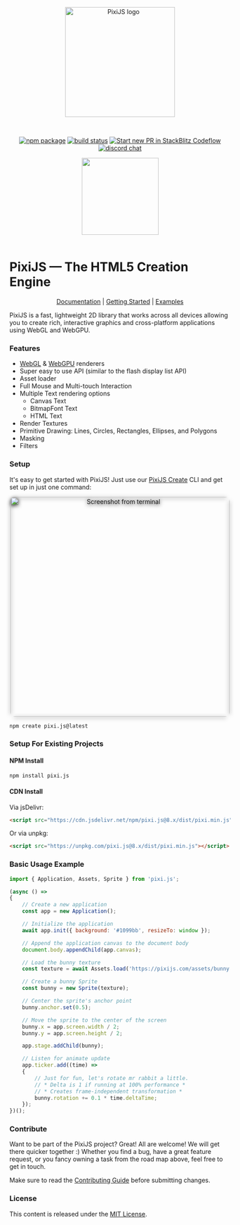<p align="center">
  <a href="https://pixijs.com" target="_blank" rel="noopener noreferrer">
    <img width="250" src="https://files.pixijs.download/branding/pixijs-logo-transparent-dark.svg?v=1" alt="PixiJS logo">
  </a>
</p>
<br/>
<p align="center">
  <a href="https://npmjs.com/package/pixi.js"><img src="https://img.shields.io/npm/v/pixi.js.svg" alt="npm package"></a>
  <a href="https://github.com/pixijs/pixijs/actions/workflows/release.yml"><img src="https://github.com/pixijs/pixijs/actions/workflows/release.yml/badge.svg" alt="build status"></a>
  <a href="https://opencollective.com/pixijs/tiers/badge.svg"><img src="https://opencollective.com/pixijs/tiers/badge.svg" alt="Start new PR in StackBlitz Codeflow"></a>
  <a href="https://discord.gg/QrnxmQUPGV"><img src="https://img.shields.io/badge/chat-discord-blue?style=flat&logo=discord" alt="discord chat"></a>
</p>
<div align="center">
  <a href="https://opencollective.com/pixijs" target="_blank">
    <img src="https://opencollective.com/pixijs/donate/button@2x.png?color=blue" width=175 />
  </a>
</div>
<br/>

PixiJS — The HTML5 Creation Engine
=============
<p align="center">
 <a href="https://pixijs.download/release/docs/index.html">Documentation</a> | <a href="https://pixijs.com/8.x/guides">Getting Started</a> | <a href="https://pixijs.com/8.x/examples">Examples</a>
</p>

PixiJS is a fast, lightweight 2D library that works
across all devices allowing you to create rich, interactive graphics and cross-platform applications using WebGL and WebGPU.

### Features

- [WebGL](https://en.wikipedia.org/wiki/WebGL) & [WebGPU](https://en.wikipedia.org/wiki/WebGPU) renderers
- Super easy to use API (similar to the flash display list API)
- Asset loader
- Full Mouse and Multi-touch Interaction
- Multiple Text rendering options
    - Canvas Text
    - BitmapFont Text
    - HTML Text
- Render Textures
- Primitive Drawing: Lines, Circles, Rectangles, Ellipses, and Polygons
- Masking
- Filters

### Setup ###

It's easy to get started with PixiJS! Just use our [PixiJS Create](pixijs.io/create-pixi/) CLI and get set up in just one command:

<p align="center">
  <img width="500" style="border-radius: 10px; filter: drop-shadow(0px 2px 5px #000);;" alt="Screenshot from terminal" src="https://pixijs.io/create-pixi/img/demo.gif">
</p>

```sh
npm create pixi.js@latest
```

### Setup For Existing Projects
#### NPM Install

```sh
npm install pixi.js
```

#### CDN Install

Via jsDelivr:

```html
<script src="https://cdn.jsdelivr.net/npm/pixi.js@8.x/dist/pixi.min.js"></script>
```

Or via unpkg:

```html
<script src="https://unpkg.com/pixi.js@8.x/dist/pixi.min.js"></script>
```

### Basic Usage Example ###

```js
import { Application, Assets, Sprite } from 'pixi.js';

(async () =>
{
    // Create a new application
    const app = new Application();

    // Initialize the application
    await app.init({ background: '#1099bb', resizeTo: window });

    // Append the application canvas to the document body
    document.body.appendChild(app.canvas);

    // Load the bunny texture
    const texture = await Assets.load('https://pixijs.com/assets/bunny.png');

    // Create a bunny Sprite
    const bunny = new Sprite(texture);

    // Center the sprite's anchor point
    bunny.anchor.set(0.5);

    // Move the sprite to the center of the screen
    bunny.x = app.screen.width / 2;
    bunny.y = app.screen.height / 2;

    app.stage.addChild(bunny);

    // Listen for animate update
    app.ticker.add((time) =>
    {
        // Just for fun, let's rotate mr rabbit a little.
        // * Delta is 1 if running at 100% performance *
        // * Creates frame-independent transformation *
        bunny.rotation += 0.1 * time.deltaTime;
    });
})();
```

### Contribute ###

Want to be part of the PixiJS project? Great! All are welcome! We will get there quicker
together :) Whether you find a bug, have a great feature request, or you fancy owning a task
from the road map above, feel free to get in touch.

Make sure to read the [Contributing Guide](.github/CONTRIBUTING.md)
before submitting changes.

### License ###

This content is released under the [MIT License](http://opensource.org/licenses/MIT).
